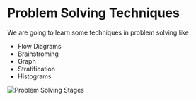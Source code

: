# Problem Solving Techniques

We are going to learn some techniques in problem solving like
- Flow Diagrams
- Brainstroming
- Graph
- Stratification
- Histograms
 
 ![Problem Solving Stages](https://cdn.slidemodel.com/wp-content/uploads/13123-01-problem-solving-stages-powerpoint-template-16x9.jpg)


